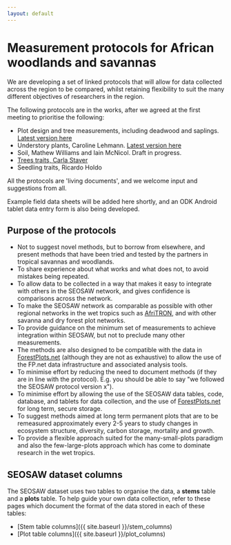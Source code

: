 ```yaml
---
layout: default
---
```


# Measurement protocols for African woodlands and savannas

We are developing a set of linked protocols that will allow for data collected across the region to be compared, whilst retaining flexibility to suit the many different objectives of researchers in the region.

The following protocols are in the works, after we agreed at the first meeting to prioritise the following:

* Plot design and tree measurements, including deadwood and saplings. [Latest version here][1]
* Understory plants, Caroline Lehmann. [Latest version here][2]
* Soil, Mathew Williams and Iain McNicol. Draft in progress.
* [Trees traits, Carla Staver][4]
* Seedling traits, Ricardo Holdo

All the protocols are 'living documents', and we welcome input and suggestions from all.

Example field data sheets will be added here shortly, and an ODK Android tablet data entry form is also being developed.

[1]: ./resources/SEOSAW_FieldManual_v3_2018.pdf
[2]: ./resources/Grass_sampling_PSPs_May_2018.pdf
[3]: https://docs.google.com/document/d/1Qey7TWfjBZL1dhtD_sioguj_2wIcJvVlGgqsFaWdZmE/edit?usp=sharing
[4]: https://docs.google.com/document/d/1IJkM_PNHHl3qVFlZqxKvaq2JNt0RB8bZlstCSpc4Rgc/edit?usp=sharing

## Purpose of the protocols

* Not to suggest novel methods, but to borrow from elsewhere, and present methods that have been tried and tested by the partners in tropical savannas and woodlands.
* To share experience about what works and what does not, to avoid mistakes being repeated.
* To allow data to be collected in a way that makes it easy to integrate with others in the SEOSAW network, and gives confidence is comparisons across the network.
* To make the SEOSAW network as comparable as possible with other regional networks in the wet tropics such as [AfriTRON](http://www.afritron.org), and with other savanna and dry forest plot networks.
* To provide guidance on the minimum set of measurements to achieve integration within SEOSAW, but not to preclude many other measurements. 
* The methods are also designed to be compatible with the data in [ForestPlots.net](https://www.forestplots.net) (although they are not as exhaustive) to allow the use of the FP.net data infrastructure and associated analysis tools.
* To minimise effort by reducing the need to document methods (if they are in line with the protocol). E.g. you should be able to say "we followed the SEOSAW protocol version x").
* To minimise effort by allowing the use of the SEOSAW data tables, code, database, and tablets for data collection, and the use of [ForestPlots.net](https://www.forestplots.net) for long term, secure storage.
* To suggest methods aimed at long term permanent plots that are to be remeasured approximately every 2-5 years to study changes in ecosystem structure, diversity, carbon storage, mortality and growth. 
* To provide a flexible approach suited for the many-small-plots paradigm and also the few-large-plots approach which has come to dominate research in the wet tropics.

## SEOSAW dataset columns

The SEOSAW dataset uses two tables to organise the data, a __stems__ table and a __plots__ table. To help guide your own data collection, refer to these pages which document the format of the data stored in each of these tables:

* [Stem table columns]({{ site.baseurl }}/stem_columns)
* [Plot table columns]({{ site.baseurl }}/plot_columns)
